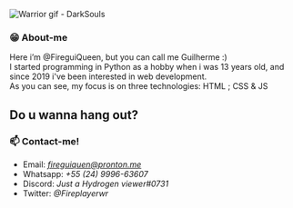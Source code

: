 

![Warrior gif - DarkSouls](https://user-images.githubusercontent.com/98475125/200197003-0ce7384b-7a7c-4314-b426-7ab87cfda2ad.gif)

### :grin: About-me
Here i’m @FireguiQueen, but you can call me Guilherme :) </br>
I started programming in Python as a hobby when i was 13 years old, and since 2019 i've been interested in web development. </br>
As you can see, my focus is on three technologies: HTML ; CSS & JS


## Do u wanna hang out? 
### 📫 Contact-me! 
+ Email: *fireguiquen@pronton.me*
+ Whatsapp: *+55 (24) 9996-63607*
+ Discord: *Just a Hydrogen viewer#0731*
+ Twitter: *@Fireplayerwr*


<!---
FireguiQueen/FireguiQueen is a ✨ special ✨ repository because its `README.md` (this file) appears on your GitHub profile.
You can click the Preview link to take a look at your changes.
--->

